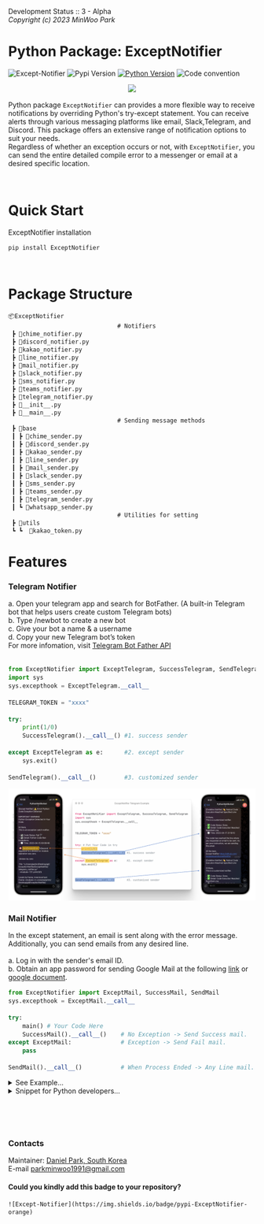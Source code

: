 Development Status :: 3 - Alpha <br>
*Copyright (c) 2023 MinWoo Park*
<br>

# Python Package: ExceptNotifier
![Except-Notifier](https://img.shields.io/badge/pypi-ExceptNotifier-orange)
![Pypi Version](https://img.shields.io/pypi/v/ExceptNotifier.svg)
[![Python Version](https://img.shields.io/badge/python-3.6%2C3.7%2C3.8-black.svg)](code_of_conduct.md)
![Code convention](https://img.shields.io/badge/code%20convention-pep8-black)


<center>
<img src="https://github.com/dsdanielpark/ExceptNotifier/blob/main/assets/imgs/exceptnotifier.png" width="800">
</center>


Python package `ExceptNotifier` can provides a more flexible way to receive notifications by overriding Python's try-except statement. You can receive alerts through various messaging platforms like email, Slack,Telegram, and Discord. This package offers an extensive range of notification options to suit your needs. 
<br>
Regardless of whether an exception occurs or not, with `ExceptNotifier`, you can send the entire detailed compile error to a messenger or email at a desired specific location. 



<br>

# Quick Start
ExceptNotifier installation
```
pip install ExceptNotifier
```


<br>

# Package Structure

```
📦ExceptNotifier
                               # Notifiers
 ┣ 📜chime_notifier.py
 ┣ 📜discord_notifier.py
 ┣ 📜kakao_notifier.py
 ┣ 📜line_notifier.py
 ┣ 📜mail_notifier.py
 ┣ 📜slack_notifier.py
 ┣ 📜sms_notifier.py
 ┣ 📜teams_notifier.py
 ┣ 📜telegram_notifier.py
 ┣ 📜__init__.py
 ┣ 📜__main__.py
                               # Sending message methods
 ┣ 📂base
 ┃ ┣ 📜chime_sender.py
 ┃ ┣ 📜discord_sender.py
 ┃ ┣ 📜kakao_sender.py
 ┃ ┣ 📜line_sender.py
 ┃ ┣ 📜mail_sender.py
 ┃ ┣ 📜slack_sender.py
 ┃ ┣ 📜sms_sender.py
 ┃ ┣ 📜teams_sender.py
 ┃ ┣ 📜telegram_sender.py
 ┃ ┗ 📜whatsapp_sender.py
                               # Utilities for setting
 ┣ 📂utils
 ┗ ┗  📜kakao_token.py
```

# Features
### Telegram Notifier

a. Open your telegram app and search for BotFather. (A built-in Telegram bot that helps users create custom Telegram bots) <br>
b. Type /newbot to create a new bot <br>
c. Give your bot a name & a username <br>
d. Copy your new Telegram bot’s token <br>
For more infomation, visit [Telegram Bot Father API](https://core.telegram.org/bots/api)
<br><br>

 
```python
from ExceptNotifier import ExceptTelegram, SuccessTelegram, SendTelegram
import sys
sys.excepthook = ExceptTelegram.__call__

TELEGRAM_TOKEN = "xxxx"

try:
    print(1/0)  
    SuccessTelegram().__call__() #1. success sender          

except ExceptTelegram as e:      #2. except sender            
    sys.exit()

SendTelegram().__call__()        #3. customized sender     
```

<center>
<img src="https://github.com/dsdanielpark/ExceptNotifier/blob/main/assets/imgs/telegram_notifier.png" width="800">
</center>

### Mail Notifier
In the except statement, an email is sent along with the error message. Additionally, you can send emails from any desired line. <br><br>
a. Log in with the sender's email ID. <br>
b. Obtain an app password for sending Google Mail at the following [link](https://myaccount.google.com/u/3/apppasswords?utm_source=google-account&utm_medium=myaccountsecurity&utm_campaign=tsv-settings&rapt=AEjHL4N2bMRWO46VaMp_jP06zQK14BWNPv66l2o59iJ99CkO8BjYnmoRUe9dtSchkkbubHZMUhevkAnwVJRHb9ygO3afispNlw) or [google document](https://support.google.com/accounts/answer/185833?hl=en). 

```python
from ExceptNotifier import ExceptMail, SuccessMail, SendMail
sys.excepthook = ExceptMail.__call__

try:
    main() # Your Code Here
    SuccessMail().__call__()    # No Exception -> Send Success mail.
except ExceptMail:              # Exception -> Send Fail mail.
    pass

SendMail().__call__()           # When Process Ended -> Any Line mail.
```

<details>
<summary> See Example...</summary>

```python
import sys
from ExceptNotifier import ExceptMail, SuccessMail, SendMail

# 01. Set variable
global gmail_receiver, gmail_sender, gmail_app_password_of_sender
gmail_receiver = 'xxxxxx@gmail.com'
gmail_sender = 'yyyyyy@gmail.com'
gmail_app_password_of_sender = 'zzzzzzzzzz'
sys.excepthook = ExceptMail.__call__

try:
    
    print(1/0) # 02.Locate your code      
    SuccessMail().__call__()   # Success Mail

except ExceptMail as e:        # Exception Mail       
    sys.exit()
    print(e)

SendMail().__call__()          # Put Any Line: Sending mail



```
</details>

<details>
<summary> Snippet for Python developers...</summary>

```python
import sys
from ExceptNotifier import ExceptMail, SuccessMail, SendMail

global gmail_receiver, gmail_sender, gmail_app_password_of_sender
gmail_receiver = 'xxxxxxx@gmail.com'
gmail_sender = 'yyyyyy@gmail.com'
gmail_app_password_of_sender = 'zzzzzz'
sys.excepthook = ExceptMail.__call__


try:
    'your code'
    SuccessMail().__call__()
except ExceptMail:
    pass

SendMail().__call__() 
```
</details>



<br><br><br>
### Contacts
Maintainer: [Daniel Park, South Korea](https://github.com/DSDanielPark) <br>
E-mail parkminwoo1991@gmail.com
<br>
  
#### Could you kindly add this badge to your repository?
  ```
![Except-Notifier](https://img.shields.io/badge/pypi-ExceptNotifier-orange)
  ```
